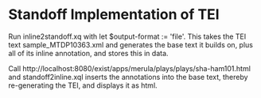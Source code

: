 Standoff Implementation of TEI
===================

Run inline2standoff.xq with let $output-format := 'file'. This takes the TEI text sample_MTDP10363.xml and generates the base text it builds on, plus all of its inline annotation, and stores this in data.

Call http://localhost:8080/exist/apps/merula/plays/plays/sha-ham101.html and standoff2inline.xql inserts the annotations into the base text, thereby re-generating the TEI, and displays it as html.